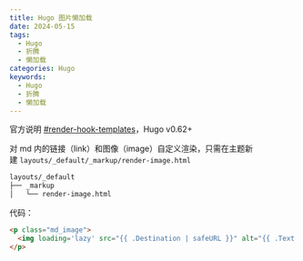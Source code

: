 ```yaml
---
title: Hugo 图片懒加载
date: 2024-05-15
tags:
  - Hugo
  - 折腾
  - 懒加载
categories: Hugo
keywords:
  - Hugo
  - 折腾
  - 懒加载
---
```

官方说明 [#render-hook-templates](https://gohugo.io/getting-started/configuration-markup/#render-hook-templates)，Hugo v0.62+

对 md 内的链接（link）和图像（image）自定义渲染，只需在主题新建 `layouts/_default/_markup/render-image.html`

```html
layouts/_default
├── _markup
│   └── render-image.html
```

代码：

```html
<p class="md_image">
  <img loading='lazy' src="{{ .Destination | safeURL }}" alt="{{ .Text }}" {{ with .Title}} title="{{ . }}"{{ end }} />
</p>
```
